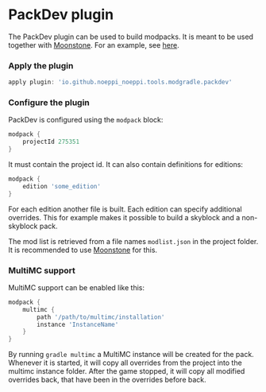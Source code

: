 # PackDev plugin

The PackDev plugin can be used to build modpacks. It is meant to be used together with [Moonstone](https://github.com/noeppi-noeppi/Moonstone). For an example, see [here](https://github.com/SaphieNyako/Core-2-Feywild-).

### Apply the plugin

```groovy
apply plugin: 'io.github.noeppi_noeppi.tools.modgradle.packdev'
```

### Configure the plugin

PackDev is configured using the `modpack` block:

```groovy
modpack {
    projectId 275351
}
```

It must contain the project id. It can also contain definitions for editions:

```groovy
modpack {
    edition 'some_edition'
}
```

For each edition another file is built. Each edition can specify additional overrides. This for example makes it possible to build a skyblock and a non-skyblock pack.

The mod list is retrieved from a file names `modlist.json` in the project folder. It is recommended to use [Moonstone](https://github.com/noeppi-noeppi/Moonstone) for this.

### MultiMC support

MultiMC support can be enabled like this:

```groovy
modpack {
    multimc {
        path '/path/to/multimc/installation'
        instance 'InstanceName'
    }
}
```

By running `gradle multimc` a MultiMC instance will be created for the pack. Whenever it is started, it will copy all overrides from the project into the multimc instance folder. After the game stopped, it will copy all modified overrides back, that have been in the overrides before back.